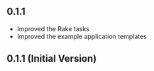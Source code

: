 ## 0.1.1

* Improved the Rake tasks
* Improved the example application templates

## 0.1.1 (Initial Version)
